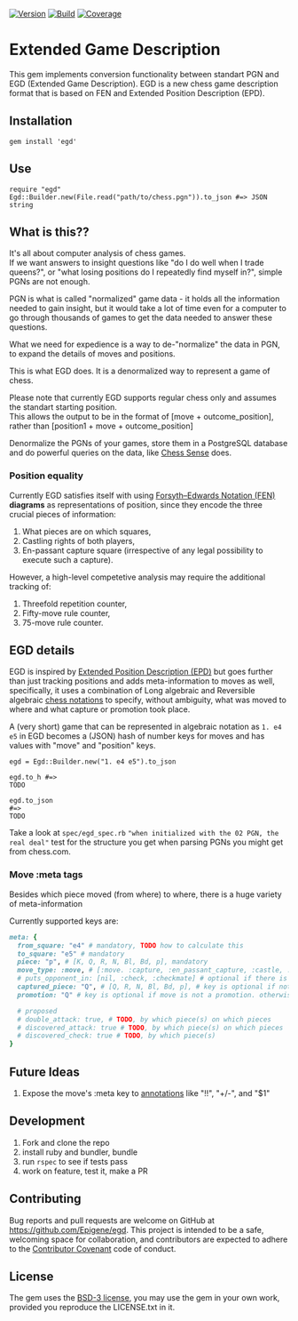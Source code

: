 [![Version](https://badge.fury.io/rb/egd.svg)](https://badge.fury.io/rb/egd)
[![Build](https://circleci.com/gh/Epigene/egd/tree/master.svg?style=shield)](https://circleci.com/gh/Epigene/egd/tree/master)
[![Coverage](https://coveralls.io/repos/github/Epigene/egd/badge.svg?branch=master)](https://coveralls.io/github/Epigene/egd?branch=master)

# Extended Game Description
This gem implements conversion functionality between standart PGN and EGD (Extended Game Description).
EGD is a new chess game description format that is based on FEN and Extended Position Description (EPD).  

## Installation

```
gem install 'egd'
```

## Use

```
require "egd"
Egd::Builder.new(File.read("path/to/chess.pgn")).to_json #=> JSON string
```

## What is this??

It's all about computer analysis of chess games.  
If we want answers to insight questions like "do I do well when I trade queens?",
or "what losing positions do I repeatedly find myself in?", simple PGNs are not enough.  

PGN is what is called "normalized" game data - it holds all the information needed to
gain insight, but it would take a lot of time even for a computer to go through thousands of games
to get the data needed to answer these questions.

What we need for expedience is a way to de-"normalize" the data in PGN, to expand the details of moves and positions.  

This is what EGD does. It is a denormalized way to represent a game of chess.

Please note that currently EGD supports regular chess only and assumes the standart starting position.  
This allows the output to be in the format of [move + outcome_position],
rather than [position1 + move + outcome_position]

Denormalize the PGNs of your games, store them in a PostgreSQL database and do powerful queries on the data,
like [Chess Sense](https://github.com/Epigene/chess_sense) does.

### Position equality
Currently EGD satisfies itself with using [Forsyth–Edwards Notation (FEN)](https://en.wikipedia.org/wiki/Forsyth%E2%80%93Edwards_Notation) __diagrams__ as representations of position, since they encode the three crucial pieces of information:

1. What pieces are on which squares,
2. Castling rights of both players,
2. En-passant capture square (irrespective of any legal possibility to execute such a capture).

However, a high-level competetive analysis may require the additional tracking of:
1. Threefold repetition counter,
3. Fifty-move rule counter,
4. 75-move rule counter.

## EGD details

EGD is inspired by [Extended Position Description (EPD)](https://chessprogramming.wikispaces.com/Extended+Position+Description)
but goes further than just tracking positions and adds meta-information to moves as well, specifically, it uses a combination of Long algebraic and Reversible algebraic [chess notations](https://en.wikipedia.org/wiki/Chess_notation) to specify, without ambiguity, what was moved to where and what capture or promotion took place.  

A (very short) game that can be represented in algebraic notation as `1. e4 e5`
in EGD becomes a (JSON) hash of number keys for moves and has values with "move" and "position" keys.

```
egd = Egd::Builder.new("1. e4 e5").to_json

egd.to_h #=>
TODO

egd.to_json
#=>
TODO
```

Take a look at `spec/egd_spec.rb` `"when initialized with the 02 PGN, the real deal"`
test for the structure you get when parsing PGNs you might get from chess.com.  

### Move :meta tags
Besides which piece moved (from where) to where, there is a huge variety of meta-information

Currently supported keys are:
```rb
meta: {
  from_square: "e4" # mandatory, TODO how to calculate this
  to_square: "e5" # mandatory
  piece: "p", # [K, Q, R, N, Bl, Bd, p], mandatory
  move_type: :move, # [:move. :capture, :en_passant_capture, :castle, :promotion], mandatory
  # puts_opponent_in: [nil, :check, :checkmate] # optional if there is anything to display
  captured_piece: "Q", # [Q, R, N, Bl, Bd, p], # key is optional if not a capture, otherwise mandatory
  promotion: "Q" # key is optional if move is not a promotion. otherwise mandatory

  # proposed
  # double_attack: true, # TODO, by which piece(s) on which pieces
  # discovered_attack: true # TODO, by which piece(s) on which pieces
  # discovered_check: true # TODO, by which piece(s)
}
```

## Future Ideas
1. Expose the move's :meta key to [annotations](https://en.wikipedia.org/wiki/Chess_annotation_symbols) like "!!", "+/-", and "$1"

## Development

1. Fork and clone the repo
2. install ruby and bundler, bundle
3. run `rspec` to see if tests pass
4. work on feature, test it, make a PR

## Contributing

Bug reports and pull requests are welcome on GitHub at https://github.com/Epigene/egd. This project is intended to be a safe, welcoming space for collaboration, and contributors are expected to adhere to the [Contributor Covenant](http://contributor-covenant.org) code of conduct.

## License

The gem uses the [BSD-3 license](https://opensource.org/licenses/BSD-3-Clause),
you may use the gem in your own work, provided you reproduce the LICENSE.txt in it.  
